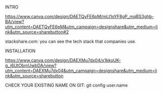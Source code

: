 INTRO

https://www.canva.com/design/DAETQyFE6pM/mLt1oYF8gP_mqBS3ghb-BA/view?utm_content=DAETQyFE6pM&utm_campaign=designshare&utm_medium=link&utm_source=sharebutton#2

stackshare.com: you can see the tech stack that companies use.

INSTALLATION

https://www.canva.com/design/DAEXMu7dx04/x1kkoUK-g_j6UtObmUwbDA/view?utm_content=DAEXMu7dx04&utm_campaign=designshare&utm_medium=link&utm_source=sharebutton

CHECK YOUR EXISTING NAME ON GIT:
git config user.name